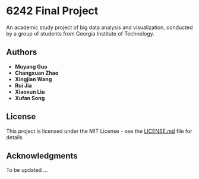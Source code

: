 # 6242 Final Project

An academic study project of big data analysis and visualization, conducted by a group of students from Georgia Institute of Technology.  

## Authors

* **Muyang Guo**
* **Changxuan Zhao**
* **Xingjian Wang**
* **Rui Jia**
* **Xiaoxun Liu**
* **Xufan Song**


## License

This project is licensed under the MIT License - see the [LICENSE.md](/LICENSE.md) file for details

## Acknowledgments

To be updated ... 
